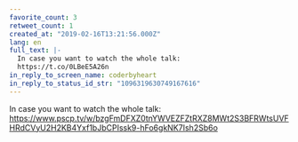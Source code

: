 ```yaml
---
favorite_count: 3
retweet_count: 1
created_at: "2019-02-16T13:21:56.000Z"
lang: en
full_text: |-
  In case you want to watch the whole talk: 
  https://t.co/0LBeE5A26n
in_reply_to_screen_name: coderbyheart
in_reply_to_status_id_str: "1096319630749167616"
---
```


In case you want to watch the whole talk:
<https://www.pscp.tv/w/bzgFmDFXZ0tnYWVEZFZtRXZ8MWt2S3BFRWtsUVFHRdCVyU2H2KB4Yxf1bJbCPIssk9-hFo6gkNK7Ish2Sb6o>
